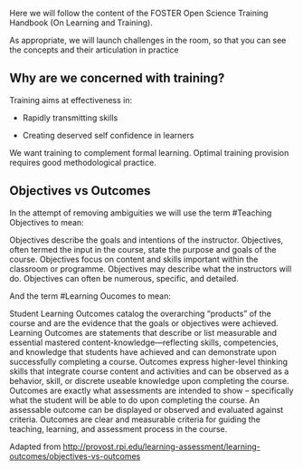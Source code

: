 Here we will follow the content of the FOSTER Open Science Training Handbook (On Learning and Training).

As appropriate, we will launch challenges in the room, so that you can see the concepts and their articulation in practice


## Why are we concerned with training?

Training aims at effectiveness in:

- Rapidly transmitting skills 

- Creating deserved self confidence in learners

We want training to complement formal learning. Optimal training provision requires good methodological practice.

## Objectives vs Outcomes

In the attempt of removing ambiguities we will use the term #Teaching Objectives to mean:

Objectives describe the goals and intentions of the instructor.
Objectives, often termed the input in the course, state the purpose and goals of the course.
Objectives focus on content and skills important within the classroom or programme.
Objectives may describe what the instructors will do.
Objectives can often be numerous, specific, and detailed.

And the term #Learning Oucomes to mean:

Student Learning Outcomes catalog the overarching “products” of the course and are the evidence that the goals or objectives were achieved.
Learning Outcomes are statements that describe or list measurable and essential mastered content-knowledge—reflecting skills, competencies, and knowledge that students have achieved and can demonstrate upon successfully completing a course.
Outcomes express higher-level thinking skills that integrate course content and activities and can be observed as a behavior, skill, or discrete useable knowledge upon completing the course.
Outcomes are exactly what assessments are intended to show – specifically what the student will be able to do upon completing the course.
An assessable outcome can be displayed or observed and evaluated against criteria.
Outcomes are clear and measurable criteria for guiding the teaching, learning, and assessment process in the course.

Adapted from http://provost.rpi.edu/learning-assessment/learning-outcomes/objectives-vs-outcomes



